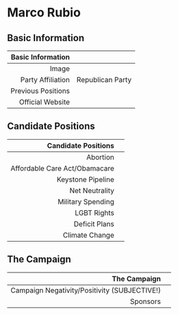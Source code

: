# Marco Rubio

## Basic Information
|     Basic Information |   |
|----------------------:|---|
|                 Image | |
|     Party Affiliation | Republican Party |
|    Previous Positions | |
|      Official Website | |

## Candidate Positions
|           Candidate Positions |   |
|------------------------------:|---|
|                      Abortion |   |
| Affordable Care Act/Obamacare |   |
|             Keystone Pipeline |   |
|                Net Neutrality |   |
|             Military Spending |   |
|                   LGBT Rights |   |
|                 Deficit Plans |   |
|                Climate Change |   |

## The Campaign
|                                 The Campaign |   |
|---------------------------------------------:|---|
| Campaign Negativity/Positivity (SUBJECTIVE!) |   |
|                                     Sponsors |   |

